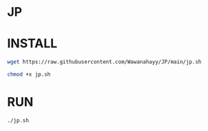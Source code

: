 # JP

# INSTALL
```bash
wget https://raw.githubusercontent.com/Wawanahayy/JP/main/jp.sh
```
```bash
chmod +x jp.sh
```
# RUN
```bash
./jp.sh
```

